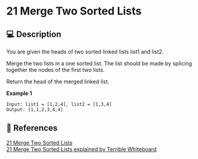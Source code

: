 # 21 Merge Two Sorted Lists

## 💻 Description

You are given the heads of two sorted linked lists list1 and list2.

Merge the two lists in a one sorted list. The list should be made by splicing together the nodes of the first two lists.

Return the head of the merged linked list.

**Example 1**

```
Input: list1 = [1,2,4], list2 = [1,3,4]
Output: [1,1,2,3,4,4]
```

## 🔗 References

[21 Merge Two Sorted Lists](https://leetcode.com/problems/merge-two-sorted-lists/)\
[21 Merge Two Sorted Lists explained by Terrible Whiteboard](https://youtu.be/orCMI6WjoIw)
